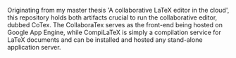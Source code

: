 Originating from my master thesis 'A collaborative LaTeX editor in the cloud', this repository holds both artifacts crucial to run the collaborative editor, dubbed CoTex. The CollaboraTex serves as the front-end being hosted on Google App Engine, while CompiLaTeX is simply a compilation service for LaTeX documents and can be installed and hosted any stand-alone application server.
